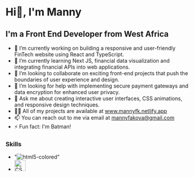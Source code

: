 # Hi👋, I'm Manny
## I'm a Front End Developer from West Africa



- 🔭 I’m currently working on building a responsive and user-friendly FinTech website using React and TypeScript.
- 🌱 I’m currently learning Next JS, financial data visualization and integrating financial APIs into web applications.
- 👯 I’m looking to collaborate on exciting front-end projects that push the boundaries of user experience and design.
- 🤔 I’m looking for help with implementing secure payment gateways and data encryption for enhanced user privacy.
- 💬 Ask me about creating interactive user interfaces, CSS animations, and responsive design techniques.
- 👨‍💻 All of my projects are available at www.mannyfk.netlify.app
- 📫 You can reach out to me via email at mannyfakoya@gmail.com
- ⚡ Fun fact: I'm Batman!

### Skills

- "![html5-colored](https://github.com/Fkmanny/Fkmanny/assets/111753024/09cc96b6-9d97-4438-9308-a365c3df892f)" 
- <img href="[https://www.w3.org/TR/CSS/#css](https://www.w3.org/TR/CSS/#css)" alt="CSS3" width="30"/>


